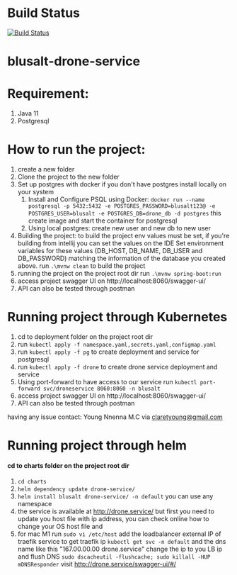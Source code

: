 # Build Status
[![Build Status](http://139.59.179.8:8080/buildStatus/icon?job=buildStatus)](http://139.59.179.8:8080/job/buildStatus/)
# blusalt-drone-service

# Requirement:
1. Java 11
2. Postgresql

# How to run the project:
1. create a new folder
2. Clone the project to the new folder 
3. Set up postgres with docker if you don't have postgres install locally on your system
   1. Install and Configure PSQL using Docker:
      `docker run --name postgresql -p 5432:5432 -e POSTGRES_PASSWORD=blusalt123@ -e POSTGRES_USER=blusalt -e POSTGRES_DB=drone_db -d postgres` this create image and start the container for postgresql
   2. Using local postgres: create new user and new db to new user
4. Building the project: to build the project env values must be set, if you're building from intellij you can set the values on the IDE
     Set environment variables for these values (DB_HOST, DB_NAME, DB_USER and  DB_PASSWORD) matching the information of the database you created above.
   run `.\mvnw clean` to build the project
5. running the project
   on the project root dir run `.\mvnw spring-boot:run`
6. access project swagger UI on http://localhost:8060/swagger-ui/
7. API can also be tested through postman

# Running project through Kubernetes
1. cd to deployment folder on the project root dir
2. run `kubectl apply -f namespace.yaml,secrets.yaml,configmap.yaml`
3. run `kubectl apply -f pg` to create deployment and service for postgresql
4. run `kubectl apply -f drone` to create drone service deployment and service
5. Using port-forward to have access to our service run `kubectl port-forward svc/droneservice 8060:8060 -n blusalt`
6. access project swagger UI on http://localhost:8060/swagger-ui/
7. API can also be tested through postman

having any issue contact: Young Nnenna M.C via claretyoung@gmail.com

# Running project through helm
#### cd to charts folder on the project root dir
 1. `cd charts`
 2. `helm dependency update drone-service/ `
 3. `helm install blusalt drone-service/ -n default` you can use any namespace
 4. the service is available at http://drone.service/ but first you need to update you host file with ip address, you can check online how to change your OS host file and
 5. for mac M1 run `sudo vi /etc/host` add the loadbalancer external IP of traefik service to get traefik ip `kubectl get svc -n default` and the dns name like this  "167.00.00.00 drone.service" change the ip to you LB ip and flush DNS
    `sudo dscacheutil -flushcache; sudo killall -HUP mDNSResponder`
visit http://drone.service/swagger-ui/#/

